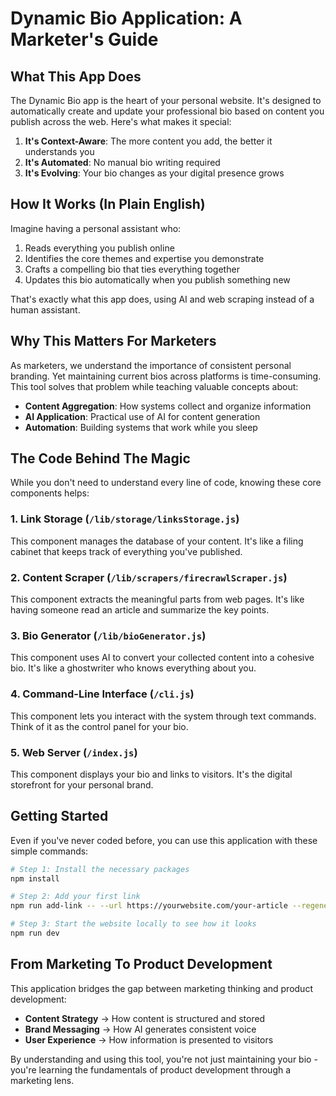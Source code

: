 # Dynamic Bio Application: A Marketer's Guide

## What This App Does

The Dynamic Bio app is the heart of your personal website. It's designed to automatically create and update your professional bio based on content you publish across the web. Here's what makes it special:

1. **It's Context-Aware**: The more content you add, the better it understands you
2. **It's Automated**: No manual bio writing required
3. **It's Evolving**: Your bio changes as your digital presence grows

## How It Works (In Plain English)

Imagine having a personal assistant who:
1. Reads everything you publish online
2. Identifies the core themes and expertise you demonstrate
3. Crafts a compelling bio that ties everything together
4. Updates this bio automatically when you publish something new

That's exactly what this app does, using AI and web scraping instead of a human assistant.

## Why This Matters For Marketers

As marketers, we understand the importance of consistent personal branding. Yet maintaining current bios across platforms is time-consuming. This tool solves that problem while teaching valuable concepts about:

- **Content Aggregation**: How systems collect and organize information
- **AI Application**: Practical use of AI for content generation
- **Automation**: Building systems that work while you sleep

## The Code Behind The Magic

While you don't need to understand every line of code, knowing these core components helps:

### 1. Link Storage (`/lib/storage/linksStorage.js`)
This component manages the database of your content. It's like a filing cabinet that keeps track of everything you've published.

### 2. Content Scraper (`/lib/scrapers/firecrawlScraper.js`)
This component extracts the meaningful parts from web pages. It's like having someone read an article and summarize the key points.

### 3. Bio Generator (`/lib/bioGenerator.js`)
This component uses AI to convert your collected content into a cohesive bio. It's like a ghostwriter who knows everything about you.

### 4. Command-Line Interface (`/cli.js`)
This component lets you interact with the system through text commands. Think of it as the control panel for your bio.

### 5. Web Server (`/index.js`)
This component displays your bio and links to visitors. It's the digital storefront for your personal brand.

## Getting Started

Even if you've never coded before, you can use this application with these simple commands:

```bash
# Step 1: Install the necessary packages
npm install

# Step 2: Add your first link
npm run add-link -- --url https://yourwebsite.com/your-article --regenerate

# Step 3: Start the website locally to see how it looks
npm run dev
```

## From Marketing To Product Development

This application bridges the gap between marketing thinking and product development:

- **Content Strategy** → How content is structured and stored
- **Brand Messaging** → How AI generates consistent voice
- **User Experience** → How information is presented to visitors

By understanding and using this tool, you're not just maintaining your bio - you're learning the fundamentals of product development through a marketing lens. 